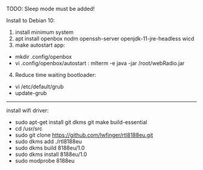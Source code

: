 TODO: Sleep mode must be added!

Install to Debian 10:

1. install minimum system
2. apt install openbox nodm openssh-server openjdk-11-jre-headless wicd
3. make autostart app:
- mkdir .config/openbox
- vi .config/openbox/autostart :
  mlterm -e java -jar /root/webRadio.jar
4. Reduce time waiting bootloader:
- vi /etc/default/grub
- update-grub

--------
install wifi driver: 

- sudo apt-get install git dkms git make build-essential
- cd /usr/src
- sudo git clone https://github.com/lwfinger/rtl8188eu.git
- sudo dkms add ./rtl8188eu
- sudo dkms build 8188eu/1.0
- sudo dkms install 8188eu/1.0
- sudo modprobe 8188eu


